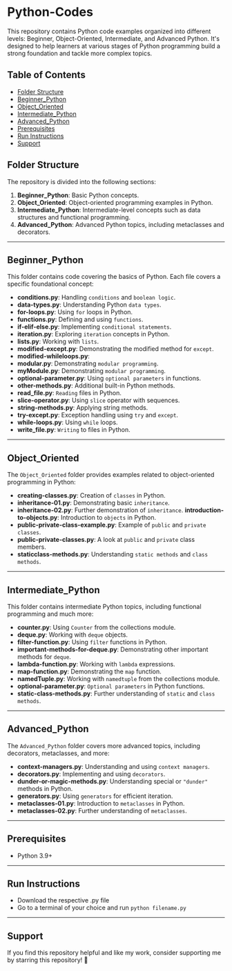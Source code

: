# Python-Codes

This repository contains Python code examples organized into different levels: Beginner, Object-Oriented, Intermediate, and Advanced Python. It's designed to help learners at various stages of Python programming build a strong foundation and tackle more complex topics.

## Table of Contents
- [Folder Structure](#folder-structure)
- [Beginner_Python](#beginner_python)
- [Object_Oriented](#object_oriented)
- [Intermediate_Python](#intermediate_python)
- [Advanced_Python](#advanced_python)
- [Prerequisites](#prerequisites)
- [Run Instructions](#run-instructions)
- [Support](#support)

## Folder Structure

The repository is divided into the following sections:

1. **Beginner_Python**: Basic Python concepts.
2. **Object_Oriented**: Object-oriented programming examples in Python.
3. **Intermediate_Python**: Intermediate-level concepts such as data structures and functional programming.
4. **Advanced_Python**: Advanced Python topics, including metaclasses and decorators.

---

## Beginner_Python

This folder contains code covering the basics of Python. Each file covers a specific foundational concept:

- **conditions.py**: Handling `conditions` and `boolean logic`.
- **data-types.py**: Understanding Python `data types`.
- **for-loops.py**: Using `for` loops in Python.
- **functions.py**: Defining and using `functions`.
- **if-elif-else.py**: Implementing `conditional statements`.
- **iteration.py**: Exploring `iteration` concepts in Python.
- **lists.py**: Working with `lists`.
- **modified-except.py**: Demonstrating the modified method for `except`.
- **modified-whileloops.py**: 
- **modular.py**: Demonstrating `modular programming`.
- **myModule.py**: Demonstrating `modular programming`.
- **optional-parameter.py**: Using `optional parameters` in functions.
- **other-methods.py**: Additional built-in Python methods.
- **read_file.py**: `Reading` files in Python.
- **slice-operator.py**: Using `slice` operator with sequences.
- **string-methods.py**: Applying string methods.
- **try-except.py**: Exception handling using `try` and `except`.
- **while-loops.py**: Using `while` loops.
- **write_file.py**: `Writing` to files in Python.

---

## Object_Oriented

The `Object_Oriented` folder provides examples related to object-oriented programming in Python:

- **creating-classes.py**: Creation of `classes` in Python.
- **inheritance-01.py**: Demonstrating basic `inheritance`.
- **inheritance-02.py**: Further demonstration of `inheritance`.
  **introduction-to-objects.py**: Introduction to `objects` in Python.
- **public-private-class-example.py**: Example of `public` and `private classes`.
- **public-private-classes.py**: A look at `public` and `private` class members.
- **staticclass-methods.py**: Understanding `static methods` and `class methods`.

---

## Intermediate_Python

This folder contains intermediate Python topics, including functional programming and much more:

- **counter.py**: Using `Counter` from the collections module.
- **deque.py**: Working with `deque` objects.
- **filter-function.py**: Using `filter` functions in Python.
- **important-methods-for-deque.py**: Demonstrating other important methods for `deque`.
- **lambda-function.py**: Working with `lambda` expressions.
- **map-function.py**: Demonstrating the `map` function.
- **namedTuple.py**: Working with `namedtuple` from the collections module.
- **optional-parameter.py**: `Optional parameters` in Python functions.
- **static-class-methods.py**: Further understanding of `static` and `class methods`.

---

## Advanced_Python

The `Advanced_Python` folder covers more advanced topics, including decorators, metaclasses, and more:

- **context-managers.py**: Understanding and using `context managers`.
- **decorators.py**: Implementing and using `decorators`.
- **dunder-or-magic-methods.py**: Understanding special or `"dunder"` methods in Python.
- **generators.py**: Using `generators` for efficient iteration.
- **metaclasses-01.py**: Introduction to `metaclasses` in Python.
- **metaclasses-02.py**: Further understanding of `metaclasses`.

---

## Prerequisites

* Python 3.9+

---

## Run Instructions

* Download the respective .py file
* Go to a terminal of your choice and run ```python filename.py```

---

## Support

If you find this repository helpful and like my work, consider supporting me by starring this repository! 🌟
